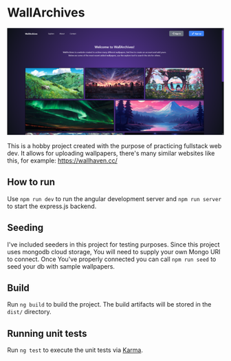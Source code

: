# WallArchives

![Home page](./repo_images/home.png "Home")

This is a hobby project created with the purpose of practicing fullstack web dev. It allows for uploading wallpapers,
there's many similar websites like this, for example: https://wallhaven.cc/

## How to run

Use `npm run dev` to run the angular development server and `npm run server` to start the express.js backend.

## Seeding

I've included seeders in this project for testing purposes. Since this project uses mongodb cloud storage,
You will need to supply your own Mongo URI to connect. Once You've properly connected you can call
`npm run seed` to seed your db with sample wallpapers.

## Build

Run `ng build` to build the project. The build artifacts will be stored in the `dist/` directory.

## Running unit tests

Run `ng test` to execute the unit tests via [Karma](https://karma-runner.github.io).
